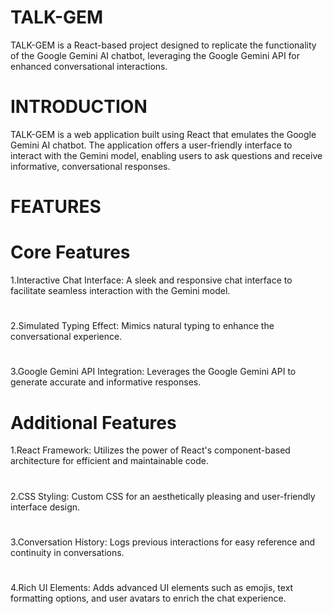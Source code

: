 # TALK-GEM
TALK-GEM is a React-based project designed to replicate the functionality of the Google Gemini AI chatbot, leveraging the Google Gemini API for enhanced conversational interactions.
# INTRODUCTION
TALK-GEM is a web application built using React that emulates the Google Gemini AI chatbot. The application offers a user-friendly interface to interact with the Gemini model, enabling users to ask questions and receive informative, conversational responses.
# FEATURES
# Core Features 
1.Interactive Chat Interface: A sleek and responsive chat interface to facilitate seamless interaction with the Gemini model.
#
2.Simulated Typing Effect: Mimics natural typing to enhance the conversational experience.
#
3.Google Gemini API Integration: Leverages the Google Gemini API to generate accurate and informative responses.
# Additional Features 
1.React Framework: Utilizes the power of React's component-based architecture for efficient and maintainable code.
#
2.CSS Styling: Custom CSS for an aesthetically pleasing and user-friendly interface design.
#
3.Conversation History: Logs previous interactions for easy reference and continuity in conversations.
#
4.Rich UI Elements: Adds advanced UI elements such as emojis, text formatting options, and user avatars to enrich the chat experience.
